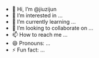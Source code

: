 - 👋 Hi, I’m @jiuzijun
- 👀 I’m interested in ...
- 🌱 I’m currently learning ...
- 💞️ I’m looking to collaborate on ...
- 📫 How to reach me ...
- 😄 Pronouns: ...
- ⚡ Fun fact: ...

<!---
jiuzijun/jiuzijun is a ✨ special ✨ repository because its `README.md` (this file) appears on your GitHub profile.
You can click the Preview link to take a look at your changes.
--->
